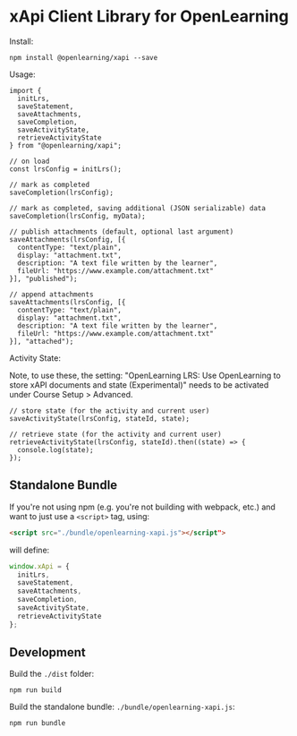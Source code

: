 # xApi Client Library for OpenLearning

Install:

```
npm install @openlearning/xapi --save 
```

Usage:

```
import {
  initLrs,
  saveStatement,
  saveAttachments,
  saveCompletion,
  saveActivityState,
  retrieveActivityState
} from "@openlearning/xapi";

// on load
const lrsConfig = initLrs();

// mark as completed
saveCompletion(lrsConfig);

// mark as completed, saving additional (JSON serializable) data
saveCompletion(lrsConfig, myData);

// publish attachments (default, optional last argument)
saveAttachments(lrsConfig, [{
  contentType: "text/plain",
  display: "attachment.txt",
  description: "A text file written by the learner",
  fileUrl: "https://www.example.com/attachment.txt"
}], "published");

// append attachments
saveAttachments(lrsConfig, [{
  contentType: "text/plain",
  display: "attachment.txt",
  description: "A text file written by the learner",
  fileUrl: "https://www.example.com/attachment.txt"
}], "attached");
```

Activity State:

Note, to use these, the setting: "OpenLearning LRS: Use OpenLearning to store xAPI documents and state (Experimental)"
needs to be activated under Course Setup > Advanced.
```
// store state (for the activity and current user)
saveActivityState(lrsConfig, stateId, state);

// retrieve state (for the activity and current user)
retrieveActivityState(lrsConfig, stateId).then((state) => {
  console.log(state);
});

```

## Standalone Bundle

If you're not using npm (e.g. you're not building with webpack, etc.) and want to just use a `<script>` tag, using:

```html
<script src="./bundle/openlearning-xapi.js"></script">
```

will define:
```javascript
window.xApi = {
  initLrs,
  saveStatement,
  saveAttachments,
  saveCompletion,
  saveActivityState,
  retrieveActivityState
};
```

## Development

Build the `./dist` folder:
```
npm run build
```

Build the standalone bundle: `./bundle/openlearning-xapi.js`:
```
npm run bundle
```
